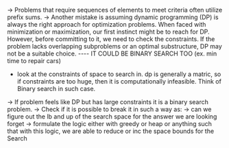 -> Problems that require sequences of elements to meet criteria often utilize prefix sums.
-> Another mistake is assuming dynamic programming (DP) is always the right approach for optimization problems. When faced with minimization or maximization, our first instinct might be to reach for DP. However, before committing to it, we need to check the constraints. If the problem lacks overlapping subproblems or an optimal substructure, DP may not be a suitable choice. ---- IT COULD BE BINARY SEARCH TOO (ex. min time to repair cars)
  - look at the constraints of space to search in. dp is generally a matric, so if constraints are too huge, then it is computationally infeasible. Think of Binary search in such case.

  -> If problem feels like DP but has large constraints it is a binary search problem.
  -> Check if it is possible to break it in such a way as:
    -> can we figure out the lb and up of the search space for the answer we are looking forget
    -> formulate the logic either with greedy or heap or anything such that with this logic, we
    are able to reduce or inc the space bounds for the Search
